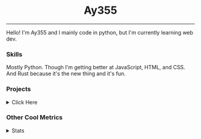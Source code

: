 <h1 align="center"><b>Ay355</b></h1>

---

Hello! I'm Ay355 and I mainly code in python, but I'm currently learning web dev.


### Skills

Mostly Python. Though I'm getting better at JavaScript, HTML, and CSS. And Rust because it's the new thing and it's fun.


### Projects

<details>
 <summary>Click Here</summary>
<br>

 This is probably out of date

[Standle](https://discord.com/oauth2/authorize?client_id=810345494223781899&scope=bot&permissions=8)
 - A multipurpose discord bot for your discord server. Has useful and fun commands for you to mess around with. Made with [discord.py](https://www.github.com/Rapptz/discord.py).

[RoboAy355](https://github.com/Ay-355/RoboAy355)
 - A personal discord bot that I use for random things.

[Asyncdictionary](https://github.com/Ay-355/asyncdictionary)
 - An async wrapper for the freedictionaryAPI. See the README for more info.

 
That's pretty much it, other stuff is closed-source.
 
</details>


### Other Cool Metrics


<details>
<summary>Stats</summary>
<br>
 
<a href="https://github.com/Ay-355">
 <img align="center" src="https://github-readme-stats.vercel.app/api?username=Ay-355&theme=tokyonight&show_icons=true&count_private=true&hide_border=true" />
</a><a href="https://github.com/Ay-355">
  <img align="center" src="https://github-readme-stats.vercel.app/api/top-langs/?username=Ay-355&hide=toml,yaml,cmake&layout=compact&langs_count=8&theme=tokyonight&hide_border=true" />
</a>

 
&nbsp; <!-- Space character to put some space between the different stat types. -->

 
<!--START_SECTION:waka-->
**🐱 My Github Data** 

> 🏆 438 Contributions in the Year 2021
 > 
> 📦 1.1 kB Used in Github's Storage 
 > 
> 🚫 Not Opted to Hire
 > 
> 📜 11 Public Repositories 
 > 
> 🔑 2 Private Repositories  
 > 
**I'm an Early 🐤** 

```text
🌞 Morning    7 commits      ░░░░░░░░░░░░░░░░░░░░░░░░░   2.98% 
🌆 Daytime    113 commits    ████████████░░░░░░░░░░░░░   48.09% 
🌃 Evening    108 commits    ███████████░░░░░░░░░░░░░░   45.96% 
🌙 Night      7 commits      ░░░░░░░░░░░░░░░░░░░░░░░░░   2.98%

```
📅 **I'm Most Productive on Thursday** 

```text
Monday       39 commits     ████░░░░░░░░░░░░░░░░░░░░░   16.6% 
Tuesday      34 commits     ███░░░░░░░░░░░░░░░░░░░░░░   14.47% 
Wednesday    26 commits     ██░░░░░░░░░░░░░░░░░░░░░░░   11.06% 
Thursday     42 commits     ████░░░░░░░░░░░░░░░░░░░░░   17.87% 
Friday       34 commits     ███░░░░░░░░░░░░░░░░░░░░░░   14.47% 
Saturday     34 commits     ███░░░░░░░░░░░░░░░░░░░░░░   14.47% 
Sunday       26 commits     ██░░░░░░░░░░░░░░░░░░░░░░░   11.06%

```


📊 **This Week I Spent My Time On** 

```text
💬 Programming Languages: 
VimL                     1 hr 2 mins         █████████░░░░░░░░░░░░░░░░   37.23% 
PowerShell               37 mins             █████░░░░░░░░░░░░░░░░░░░░   22.17% 
INI                      23 mins             ███░░░░░░░░░░░░░░░░░░░░░░   14.11% 
Python                   16 mins             ██░░░░░░░░░░░░░░░░░░░░░░░   10.04% 
JSON                     10 mins             █░░░░░░░░░░░░░░░░░░░░░░░░   6.11%

🔥 Editors: 
Vim                      1 hr 36 mins        ██████████████░░░░░░░░░░░   57.29% 
Notepad++                1 hr 12 mins        ██████████░░░░░░░░░░░░░░░   42.71%

🐱‍💻 Projects: 
Unknown Project          2 hrs 21 mins       █████████████████████░░░░   83.85% 
standle-bot              10 mins             █░░░░░░░░░░░░░░░░░░░░░░░░   6.44% 
main                     10 mins             █░░░░░░░░░░░░░░░░░░░░░░░░   6.11% 
RoboAy355                6 mins              █░░░░░░░░░░░░░░░░░░░░░░░░   3.6%

💻 Operating System: 
Windows                  2 hrs 48 mins       █████████████████████████   100.0%

```

**I Mostly Code in Python** 

```text
Python                   7 repos             ███████████████████░░░░░░   77.78% 
HTML                     1 repo              ██░░░░░░░░░░░░░░░░░░░░░░░   11.11% 
C++                      1 repo              ██░░░░░░░░░░░░░░░░░░░░░░░   11.11%

```



 Last Updated on 19/08/2021
<!--END_SECTION:waka-->
</details>
